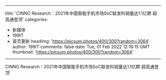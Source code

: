 
---
title: 'CINNO Research：2021年中国智能手机市场SoC联发科销量达1.1亿颗 超高通登顶'
categories: 
 - 新媒体
 - 199IT
 - 首页更新
headimg: 'https://picsum.photos/400/300?random=3064'
author: 199IT
comments: false
date: Tue, 01 Feb 2022 12:16:15 GMT
thumbnail: 'https://picsum.photos/400/300?random=3064'
---

<div>   
CINNO Research：2021年中国智能手机市场SoC联发科销量达1.1亿颗 超高通登顶  
</div>
            